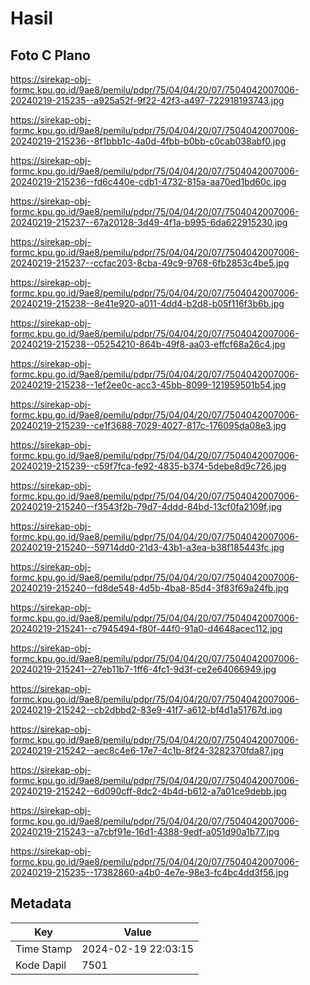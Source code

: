 # Hasil

## Foto C Plano

https://sirekap-obj-formc.kpu.go.id/9ae8/pemilu/pdpr/75/04/04/20/07/7504042007006-20240219-215235--a925a52f-9f22-42f3-a497-722918193743.jpg

https://sirekap-obj-formc.kpu.go.id/9ae8/pemilu/pdpr/75/04/04/20/07/7504042007006-20240219-215236--8f1bbb1c-4a0d-4fbb-b0bb-c0cab038abf0.jpg

https://sirekap-obj-formc.kpu.go.id/9ae8/pemilu/pdpr/75/04/04/20/07/7504042007006-20240219-215236--fd6c440e-cdb1-4732-815a-aa70ed1bd60c.jpg

https://sirekap-obj-formc.kpu.go.id/9ae8/pemilu/pdpr/75/04/04/20/07/7504042007006-20240219-215237--67a20128-3d49-4f1a-b995-6da622915230.jpg

https://sirekap-obj-formc.kpu.go.id/9ae8/pemilu/pdpr/75/04/04/20/07/7504042007006-20240219-215237--ccfac203-8cba-49c9-9768-6fb2853c4be5.jpg

https://sirekap-obj-formc.kpu.go.id/9ae8/pemilu/pdpr/75/04/04/20/07/7504042007006-20240219-215238--8e41e920-a011-4dd4-b2d8-b05f116f3b6b.jpg

https://sirekap-obj-formc.kpu.go.id/9ae8/pemilu/pdpr/75/04/04/20/07/7504042007006-20240219-215238--05254210-864b-49f8-aa03-effcf68a26c4.jpg

https://sirekap-obj-formc.kpu.go.id/9ae8/pemilu/pdpr/75/04/04/20/07/7504042007006-20240219-215238--1ef2ee0c-acc3-45bb-8099-121959501b54.jpg

https://sirekap-obj-formc.kpu.go.id/9ae8/pemilu/pdpr/75/04/04/20/07/7504042007006-20240219-215239--ce1f3688-7029-4027-817c-176095da08e3.jpg

https://sirekap-obj-formc.kpu.go.id/9ae8/pemilu/pdpr/75/04/04/20/07/7504042007006-20240219-215239--c59f7fca-fe92-4835-b374-5debe8d9c726.jpg

https://sirekap-obj-formc.kpu.go.id/9ae8/pemilu/pdpr/75/04/04/20/07/7504042007006-20240219-215240--f3543f2b-79d7-4ddd-84bd-13cf0fa2109f.jpg

https://sirekap-obj-formc.kpu.go.id/9ae8/pemilu/pdpr/75/04/04/20/07/7504042007006-20240219-215240--59714dd0-21d3-43b1-a3ea-b38f185443fc.jpg

https://sirekap-obj-formc.kpu.go.id/9ae8/pemilu/pdpr/75/04/04/20/07/7504042007006-20240219-215240--fd8de548-4d5b-4ba8-85d4-3f83f69a24fb.jpg

https://sirekap-obj-formc.kpu.go.id/9ae8/pemilu/pdpr/75/04/04/20/07/7504042007006-20240219-215241--c7945494-f80f-44f0-91a0-d4648acec112.jpg

https://sirekap-obj-formc.kpu.go.id/9ae8/pemilu/pdpr/75/04/04/20/07/7504042007006-20240219-215241--27eb11b7-1ff6-4fc1-9d3f-ce2e64066949.jpg

https://sirekap-obj-formc.kpu.go.id/9ae8/pemilu/pdpr/75/04/04/20/07/7504042007006-20240219-215242--cb2dbbd2-83e9-41f7-a612-bf4d1a51767d.jpg

https://sirekap-obj-formc.kpu.go.id/9ae8/pemilu/pdpr/75/04/04/20/07/7504042007006-20240219-215242--aec8c4e6-17e7-4c1b-8f24-3282370fda87.jpg

https://sirekap-obj-formc.kpu.go.id/9ae8/pemilu/pdpr/75/04/04/20/07/7504042007006-20240219-215242--6d090cff-8dc2-4b4d-b612-a7a01ce9debb.jpg

https://sirekap-obj-formc.kpu.go.id/9ae8/pemilu/pdpr/75/04/04/20/07/7504042007006-20240219-215243--a7cbf91e-16d1-4388-9edf-a051d90a1b77.jpg

https://sirekap-obj-formc.kpu.go.id/9ae8/pemilu/pdpr/75/04/04/20/07/7504042007006-20240219-215235--17382860-a4b0-4e7e-98e3-fc4bc4dd3f56.jpg


## Metadata

| Key        | Value               |
| ---------- | ------------------- |
| Time Stamp | 2024-02-19 22:03:15 |
| Kode Dapil | 7501                |




